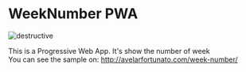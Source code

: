 # WeekNumber PWA
![destructive](https://img.shields.io/badge/Version-v1.0.1-blue.svg?style=flat)

This is a Progressive Web App. It's show the number of week  
You can see the sample on: http://avelarfortunato.com/week-number/

